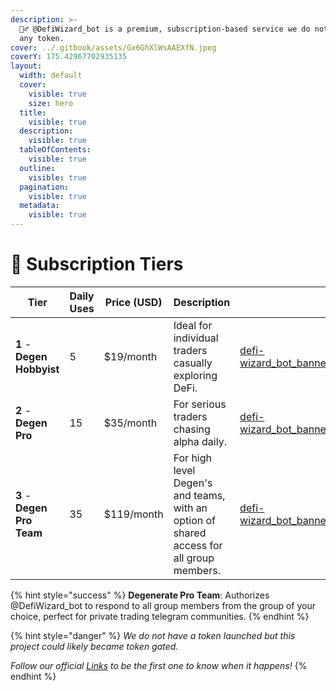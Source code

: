 ```yaml
---
description: >-
  🧙‍♂️ @DefiWizard_bot is a premium, subscription-based service we do not have
  any token.
cover: ../.gitbook/assets/Gx6GhXlWsAAEXfN.jpeg
coverY: 175.42967702935135
layout:
  width: default
  cover:
    visible: true
    size: hero
  title:
    visible: true
  description:
    visible: true
  tableOfContents:
    visible: true
  outline:
    visible: true
  pagination:
    visible: true
  metadata:
    visible: true
---
```


# 🥇 Subscription Tiers

<table data-view="cards" data-full-width="true"><thead><tr><th>Tier </th><th>Daily Uses</th><th>Price (USD)</th><th>Description</th><th data-hidden data-card-cover data-type="files"></th></tr></thead><tbody><tr><td><strong>1</strong> - <strong>Degen Hobbyist</strong></td><td>5</td><td>$19/month</td><td>Ideal for individual traders casually exploring DeFi.</td><td><a href="../.gitbook/assets/defi-wizard_bot_banner.png">defi-wizard_bot_banner.png</a></td></tr><tr><td><strong>2</strong> - <strong>Degen Pro</strong></td><td>15</td><td>$35/month</td><td>For serious traders chasing alpha daily.</td><td><a href="../.gitbook/assets/defi-wizard_bot_banner.png">defi-wizard_bot_banner.png</a></td></tr><tr><td><strong>3</strong> - <strong>Degen Pro Team</strong></td><td>35</td><td>$119/month</td><td>For high level Degen's and teams, with an option of shared access for all group members.</td><td><a href="../.gitbook/assets/defi-wizard_bot_banner.png">defi-wizard_bot_banner.png</a></td></tr></tbody></table>



{% hint style="success" %}
**Degenerate Pro Team**: Authorizes @DefiWizard\_bot to respond to all group members from the group of your choice, perfect for private trading telegram communities.
{% endhint %}

{% hint style="danger" %}
_We do not have a token launched but this project could likely became token gated._&#x20;

_Follow our official_ [_Links_](contact-and-support.md) _to be the first one to know when it happens!_&#x20;
{% endhint %}

